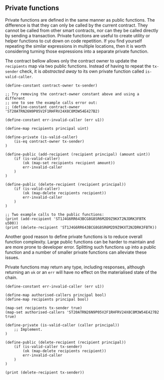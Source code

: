 ## Private functions

Private functions are defined in the same manner as public functions. The
difference is that they can only be called by the current contract. They cannot
be called from other smart contracts, nor can they be called directly by sending
a transaction. Private functions are useful to create utility or helper
functions to cut down on code repetition. If you find yourself repeating the
similar expressions in multiple locations, then it is worth considering turning
those expressions into a separate private function.

The contract bellow allows only the contract owner to update the `recipients`
map via two public functions. Instead of having to repeat the `tx-sender` check,
it is _abstracted away_ to its own private function called `is-valid-caller`.

```Clarity
(define-constant contract-owner tx-sender)

;; Try removing the contract-owner constant above and using a different
;; one to see the example calls error out:
;; (define-constant contract-owner 'ST20ATRN26N9P05V2F1RHFRV24X8C8M3W54E427B2)

(define-constant err-invalid-caller (err u1))

(define-map recipients principal uint)

(define-private (is-valid-caller)
	(is-eq contract-owner tx-sender)
)

(define-public (add-recipient (recipient principal) (amount uint))
	(if (is-valid-caller)
		(ok (map-set recipients recipient amount))
		err-invalid-caller
	)
)

(define-public (delete-recipient (recipient principal))
	(if (is-valid-caller)
		(ok (map-delete recipients recipient))
		err-invalid-caller
	)
)

;; Two example calls to the public functions:
(print (add-recipient 'ST1J4G6RR643BCG8G8SR6M2D9Z9KXT2NJDRK3FBTK u500))
(print (delete-recipient 'ST1J4G6RR643BCG8G8SR6M2D9Z9KXT2NJDRK3FBTK))
```

Another good reason to define private functions is to reduce overall function
complexity. Large public functions can be harder to maintain and are more prone
to developer error. Splitting such functions up into a public function and a
number of smaller private functions can alleviate these issues.

Private functions may return any type, including responses, although returning
an `ok` or an `err` will have no effect on the materialised state of the chain.

```Clarity,{"validation_code":"(asserts! (not (is-valid-caller tx-sender)) \"That does not seem right, try again...\")\n(asserts! (is-valid-caller 'ST20ATRN26N9P05V2F1RHFRV24X8C8M3W54E427B2) \"Almost there, try again!\")","hint": "Write a private function called 'is-valid-caller' that returns true or false based on whether the tx-sender is one of the authorised principals."}
(define-constant err-invalid-caller (err u1))

(define-map authorised-callers principal bool)
(define-map recipients principal bool)

(map-set recipients tx-sender true)
(map-set authorised-callers 'ST20ATRN26N9P05V2F1RHFRV24X8C8M3W54E427B2 true)

(define-private (is-valid-caller (caller principal))
	;; Implement.
)

(define-public (delete-recipient (recipient principal))
	(if (is-valid-caller tx-sender)
		(ok (map-delete recipients recipient))
		err-invalid-caller
	)
)

(print (delete-recipient tx-sender))
```
